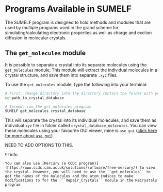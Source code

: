 # Programs Available in SUMELF

The SUMELF program is designed to hold methods and modules that are used by multiple programs used in the grand scheme for simulating/calculating electronic properties as well as charge and exciton diffusion in molecular crystals. 

## The ``get_molecules`` module

It is possible to separate a crystal into its separate molecules using the ``get_molecules`` module. This module will extract the individual molecules in a crystal structure, and save them into separate ``.xyz`` files. 

To use the ``get_molecules`` module, type the following into your terminal:

```bash
# First, change directory into the directory contain the folder with your crystal files
cd path_to_crystal_database

# Second, run the get_molecules program:
SUMELF get_molecules crystal_database
```

This will separate the crystal into its individual molecules, and save them as individual ``xyz`` file in folder called ``crystal_database_molecules``. You can view these molecules using your favourite GUI viewer, mine is ``ase gui`` ([click here for more about ``ase gui``](https://wiki.fysik.dtu.dk/ase/ase/gui/basics.html)).

NEED TO ADD OPTIONS TO THIS.

!!! info

	You can also use [Mercury (a CCDC program)](https://www.ccdc.cam.ac.uk/solutions/software/free-mercury/) to view the crystal. However, you will need to use the ``get_molecules`` to get the names of the molecules and the atom indices to make modifications to for the  ``Repair_Crystals`` module in the ReCrystals program

